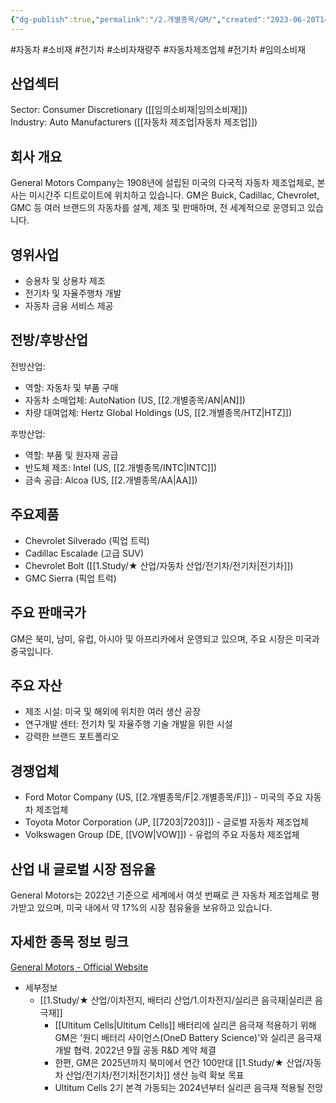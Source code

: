 ```yaml
---
{"dg-publish":true,"permalink":"/2.개별종목/GM/","created":"2023-06-20T14:09:16.432+09:00","updated":"2025-06-03T20:05:59.274+09:00"}
---
```


#자동차 #소비재 #전기차 #소비자재량주 #자동차제조업체 #전기차 #임의소비재

## 산업섹터

Sector: Consumer Discretionary ([[임의소비재\|임의소비재]])  
Industry: Auto Manufacturers ([[자동차 제조업\|자동차 제조업]])

## 회사 개요

General Motors Company는 1908년에 설립된 미국의 다국적 자동차 제조업체로, 본사는 미시간주 디트로이트에 위치하고 있습니다. GM은 Buick, Cadillac, Chevrolet, GMC 등 여러 브랜드의 자동차를 설계, 제조 및 판매하며, 전 세계적으로 운영되고 있습니다.

## 영위사업

- 승용차 및 상용차 제조
- 전기차 및 자율주행차 개발
- 자동차 금융 서비스 제공

## 전방/후방산업

전방산업:

- 역할: 자동차 및 부품 구매
- 자동차 소매업체: AutoNation (US, [[2.개별종목/AN\|AN]])
- 차량 대여업체: Hertz Global Holdings (US, [[2.개별종목/HTZ\|HTZ]])

후방산업:

- 역할: 부품 및 원자재 공급
- 반도체 제조: Intel (US, [[2.개별종목/INTC\|INTC]])
- 금속 공급: Alcoa (US, [[2.개별종목/AA\|AA]])

## 주요제품

- Chevrolet Silverado (픽업 트럭)
- Cadillac Escalade (고급 SUV)
- Chevrolet Bolt ([[1.Study/★ 산업/자동차 산업/전기차/전기차\|전기차]])
- GMC Sierra (픽업 트럭)

## 주요 판매국가

GM은 북미, 남미, 유럽, 아시아 및 아프리카에서 운영되고 있으며, 주요 시장은 미국과 중국입니다.

## 주요 자산

- 제조 시설: 미국 및 해외에 위치한 여러 생산 공장
- 연구개발 센터: 전기차 및 자율주행 기술 개발을 위한 시설
- 강력한 브랜드 포트폴리오

## 경쟁업체

- Ford Motor Company (US, [[2.개별종목/F\|2.개별종목/F]]) - 미국의 주요 자동차 제조업체
- Toyota Motor Corporation (JP, [[7203\|7203]]) - 글로벌 자동차 제조업체
- Volkswagen Group (DE, [[VOW\|VOW]]) - 유럽의 주요 자동차 제조업체

## 산업 내 글로벌 시장 점유율

General Motors는 2022년 기준으로 세계에서 여섯 번째로 큰 자동차 제조업체로 평가받고 있으며, 미국 내에서 약 17%의 시장 점유율을 보유하고 있습니다.

## 자세한 종목 정보 링크

[General Motors - Official Website](https://www.gm.com/)


- 세부정보
	- [[1.Study/★ 산업/이차전지, 배터리 산업/1.이차전지/실리콘 음극재\|실리콘 음극재]]
		- [[Ultitum Cells\|Ultitum Cells]] 배터리에 실리콘 음극재 적용하기 위해 GM은 '원디 배터리 사이언스(OneD Battery Science)'와 실리콘 음극재 개발 협력. 2022년 9월 공동 R&D 계약 체결 
		-  한편, GM은 2025년까지 북미에서 연간 100만대 [[1.Study/★ 산업/자동차 산업/전기차/전기차\|전기차]] 생산 능력 확보 목표 
		-  Ultitum Cells 2기 본격 가동되는 2024년부터 실리콘 음극재 적용될 전망



